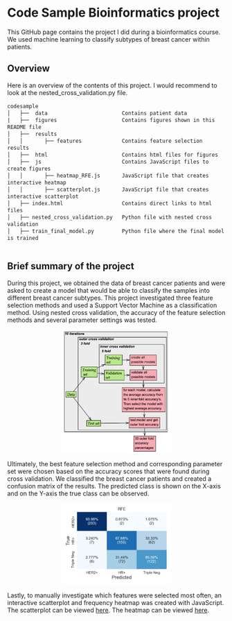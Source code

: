 # Code Sample Bioinformatics project

This GitHub page contains the project I did during a bioinformatics course. We used machine learning to classify subtypes of breast cancer within patients.

## Overview

Here is an overview of the contents of this project. I would recommend to look at the nested_cross_validation.py file.
```
codesample
│   ├──  data                        Contains patient data
|   ├──  figures                     Contains figures shown in this README file
│   ├──  results                     
│   │       ├── features             Contains feature selection results
│   ├──  html                        Contains html files for figures
│   ├──  js                          Contains JavaScript files to create figures
│   │       ├── heatmap_RFE.js       JavaScript file that creates interactive heatmap
│   │       ├── scatterplot.js       JavaScript file that creates interactive scatterplot                 
│   ├── index.html                   Contains direct links to html files
│   ├── nested_cross_validation.py   Python file with nested cross validation
│   ├── train_final_model.py         Python file where the final model is trained


```


## Brief summary of the project
During this project, we obtained the data of breast cancer patients and were asked
to create a model that would be able to classify the samples into different breast cancer subtypes.
This project investigated three feature selection methods and used a Support
Vector Machine as a classification method. Using nested cross validation, the accuracy of the feature selection methods and several parameter settings was tested.

<html>
<p align="center">
<img src="figures/CV.png" width="50%" height="50%" class="center"/>
</p>
</html>

Ultimately, the best feature selection method and corresponding parameter set were chosen based on the accuracy scores that were found during cross validation.
We classified the breast cancer patients and created a confusion matrix of the results. The predicted class is shown on the X-axis
and on the Y-axis the true class can be observed.

<html>
<p align="center">
  <img src="figures/RFE_CM.png" width="50%" height="50%" class="center" />
</p>
</html>

Lastly, to manually investigate which features were selected most often,
an interactive scatterplot and frequency heatmap was created with JavaScript. The scatterplot can be viewed [here](https://annemijnd.github.io/codesample/html/scat_freq_acc.html). The heatmap can be viewed [here](https://annemijnd.github.io/codesample/html/heatmap_RFE.html).

